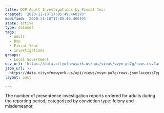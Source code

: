 ```yaml
---
title: DOP Adult Investigations by Fiscal Year
created: '2020-11-10T17:05:49.460170'
modified: '2020-11-10T17:05:49.460191'
state: active
type: dataset
tags:
  - Adult
  - Dop
  - Fiscal Year
  - Investigations
groups:
  - Local Government
csv_url: 'https://data.cityofnewyork.us/api/views/vvym-pu7g/rows.csv?accessType=DOWNLOAD'
json_url: >-
  https://data.cityofnewyork.us/api/views/vvym-pu7g/rows.json?accessType=DOWNLOAD
layout: post

---
```

The number of presentence investigation reports ordered for adults during the reporting period, categorized by conviction type: felony and misdemeanor.
